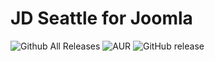 <h1><a id="JD_Seattle_for_Joomla_0"></a>JD Seattle for Joomla</h1>
<p><img src="https://img.shields.io/github/downloads/joomdev/jd_seattle/total.svg" alt="Github All Releases">
<img src="https://img.shields.io/aur/license/yaourt.svg" alt="AUR">
<img src="https://img.shields.io/github/release/joomdev/jd_seattle.svg" alt="GitHub release"></p>
